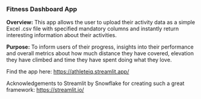 ### Fitness Dashboard App

__Overview:__ This app allows the user to upload their activity data as a simple Excel .csv file with specified mandatory columns and instantly return interesting information about their activities.

__Purpose:__ To inform users of their progress, insights into their performance and overall metrics about how much distance they have covered, elevation they have climbed and time they have spent doing what they love.

Find the app here: https://athleteiq.streamlit.app/

Acknowledgements to Streamlit by Snowflake for creating such a great framework: https://streamlit.io/
